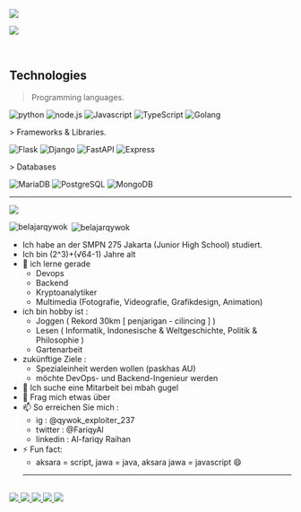 ![](https://cardivo.vercel.app/api?name=alfariqywok%20%F0%9F%91%8B&description=%E2%98%81%EF%B8%8F%20engineer&image=https://raw.githubusercontent.com/belajarqywok/belajarqywok/main/PngItem_2068983.png&backgroundColor=%23000000&github=belajarqywok&pattern=topography&colorPattern=%23636363&fontColor=%23ddd&iconColor=%23fff&opacity=0.3)

![](https://estruyf-github.azurewebsites.net/api/VisitorHit?user=belajarqywok&repo=belajarqywok&countColorcountColor)

<br>
  <h2 align="left">Technologies</h2>
  
  > Programming languages.

  <p>
    <img alt="python" src="https://img.shields.io/badge/Python-14354C.svg?logo=python&logoColor=white">
    <img alt="node.js" src="https://img.shields.io/badge/Node.js-43853D.svg?logo=node.js&logoColor=white">
    <img alt="Javascript" src="https://img.shields.io/badge/JavaScript-F7DF1E.svg?logo=javascript&logoColor=black">
    <img alt="TypeScript" src="https://img.shields.io/badge/TypeScript-007ACC.svg?logo=typescript&logoColor=white">
    <img alt="Golang" src="https://img.shields.io/badge/Golang-03c2fc.svg?logo=go&logoColor=white">
  </p>
  > Frameworks & Libraries.
  <p>
    <img alt="Flask" src="https://img.shields.io/badge/Flask-white.svg?logo=flask&logoColor=black">
    <img alt="Django" src="https://img.shields.io/badge/Django-43853D.svg?logo=django&logoColor=white">
    <img alt="FastAPI" src="https://img.shields.io/badge/FastAPI-ffffff.svg?logo=fastapi&logoColor=02b3aa">
    <img alt="Express" src="https://img.shields.io/badge/Express-ffffff.svg?logo=express&logoColor=black">
  </p>
  > Databases
  <p>
    <img alt="MariaDB" src="https://img.shields.io/badge/MariaDB-00f.svg?logo=mariadb&logoColor=white">
    <img alt="PostgreSQL" src ="https://img.shields.io/badge/PostgreSQL-316192.svg?logo=postgresql&logoColor=white">
    <img alt="MongoDB" src ="https://img.shields.io/badge/MongoDB-4ea94b.svg?logo=mongodb&logoColor=white">
  </p>
<hr>

![](https://github-profile-trophy.vercel.app/?username=belajarqywok&theme=dracula)

<p><img align="left" src="https://github-readme-stats.vercel.app/api/top-langs?username=belajarqywok&show_icons=true&locale=en&layout=compact&theme=dark" alt="belajarqywok" /></p>

<p>&nbsp;<img align="center" src="https://github-readme-stats.vercel.app/api?username=belajarqywok&show_icons=true&locale=en&theme=dark" alt="belajarqywok" /></p>


- Ich habe an der SMPN 275 Jakarta (Junior High School) studiert.
- Ich bin (2^3)+(√64-1) Jahre alt
- 🌱 ich lerne gerade
  - Devops
  - Backend
  - Kryptoanalytiker
  - Multimedia (Fotografie, Videografie, Grafikdesign, Animation)
- ich bin hobby ist :
  - Joggen ( Rekord 30km [ penjarigan - cilincing ] )
  - Lesen ( Informatik, Indonesische & Weltgeschichte, Politik & Philosophie )
  - Gartenarbeit
- zukünftige Ziele : 
  - Spezialeinheit werden wollen (paskhas AU)
  - möchte DevOps- und Backend-Ingenieur werden
- 👯 Ich suche eine Mitarbeit bei mbah gugel
- 💬 Frag mich etwas über
- 📫 So erreichen Sie mich :
  - ig : @qywok_exploiter_237
  - twitter : @FariqyAl
  - linkedin : Al-fariqy Raihan
- ⚡ Fun fact:
  - aksara = script, jawa = java, aksara jawa = javascript 😄
  <hr>
<br>
<a href="https://github.com/belajarqywok/delta">
        <img src="https://github-readme-stats.vercel.app/api/pin/?username=belajarqywok&repo=delta&theme=dark">
</a>
<a href="https://github.com/belajarqywok/Qverus">
        <img src="https://github-readme-stats.vercel.app/api/pin/?username=belajarqywok&repo=Qverus&theme=dark">
</a>
<a href="https://github.com/qnetics/vatometh">
        <img src="https://github-readme-stats.vercel.app/api/pin/?username=qnetics&repo=vatometh&theme=dark">
</a>
<a href="https://github.com/belajarqywok/S-DES_algorithm">
        <img src="https://github-readme-stats.vercel.app/api/pin/?username=belajarqywok&repo=S-DES_algorithm&theme=dark">
</a>
<a href="https://github.com/belajarqywok/ToShPak-scrape">
        <img src="https://github-readme-stats.vercel.app/api/pin/?username=belajarqywok&repo=ToShPak-scrape&theme=dark">
</a>
<br>

